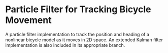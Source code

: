 # Particle Filter for Tracking Bicycle Movement
A particle filter implementation to track the position and heading of a nonlinear bicycle model as it moves in 2D space. An extended Kalman filter implementation is also included in its appropriate branch.
 
